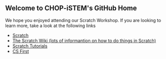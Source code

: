 ## Welcome to CHOP-iSTEM's GitHub Home

We hope you enjoyed attending our Scratch Workshop. If you are looking to learn more, take a look at the following links

* [Scratch](https://scratch.mit.edu/)
* [The Scratch Wiki (lots of informantion on how to do things in Scratch)](https://en.scratch-wiki.info/wiki/Scratch_Wiki)
* [Scratch Tutorials](http://scratched.gse.harvard.edu/resources/scratch-tutorials-0)
* [CS First](https://csfirst.withgoogle.com/en/home)
 
